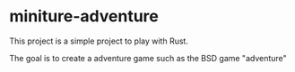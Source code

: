 # miniture-adventure

This project is a simple project to play with Rust.

The goal is to create a adventure game such as the BSD game "adventure"
